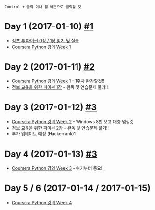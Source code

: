 ```
Control + 클릭 이나 휠 버튼으로 클릭할 것
```

# Day 1 (2017-01-10) [#1](https://github.com/myongjigo/start-to-python/issues/1)

 - [점프 투 파이썬 0장 / 1장 읽기 및 실습](https://wikidocs.net/book/1)
 - [Coursera Python 강의 Week 1](https://www.coursera.org/learn/python/supplement/WlvLt)

# Day 2 (2017-01-11) [#2](https://github.com/myongjigo/start-to-python/issues/2)
 - [Coursera Python 강의 Week 1](https://www.coursera.org/learn/python/supplement/WlvLt) - 1주차 완강할것!!
 - [정보 교육을 위한 파이썬 1장](http://www.pythonlearn.com/translations/KO/book_009_ko.pdf) - 완독 및 연습문제 풀기!!

# Day 3 (2017-01-12) [#3](https://github.com/myongjigo/start-to-python/issues/3)
 - [Coursera Python 강의 Week 2](https://www.coursera.org/learn/python/supplement/oEjgq/important-reading-using-python-in-this-class) - Windows 8만 보고 대충 넘길것
 - [정보 교육을 위한 파이썬 2장](http://www.pythonlearn.com/translations/KO/book_009_ko.pdf) - 완독 및 연습문제 풀기!!
 - 추가 업데이트 예정 (Hackerrank)1
 
# Day 4 (2017-01-13) [#3](https://github.com/myongjigo/start-to-python/issues/4)
 - [Coursera Python 강의 Week 3](https://www.coursera.org/learn/python/lecture/pkjuO/lecture-1-4-writing-paragraphs-of-code) - 여기부터 중요!!

# Day 5 / 6 (2017-01-14 / 2017-01-15)
 - [Coursera Python 강의 Week 4](https://www.coursera.org/learn/python/lecture/vjiO8/lecture-2-1-expressions)
